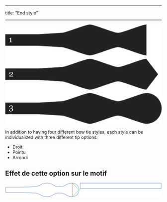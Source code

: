- - -
title: "End style"
- - -

![Three different tip shapes](endstyle.svg)

In addition to having four different bow tie styles, each style can be individualized with three different tip options:

- Droit
- Pointu
- Arrondi

## Effet de cette option sur le motif

![This image shows the effect of this option by superimposing several variants that have a different value for this option](benjamin_endstyle_sample.svg "Effet de cette option sur le modèle")
